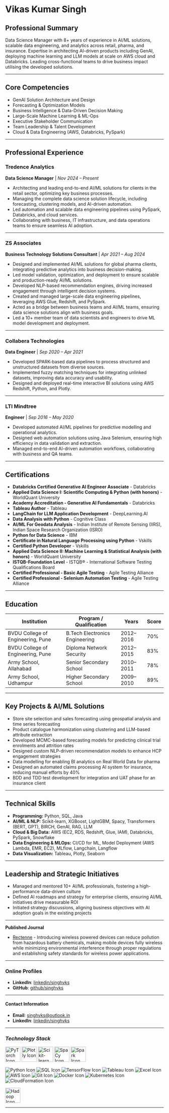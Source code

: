 # Vikas Kumar Singh

## Professional Summary
Data Science Manager with 8+ years of experience in AI/ML solutions, scalable data engineering, and analytics across retail, pharma, and insurance. Expertise in architecting AI-driven products including GenAI, deploying machine learning and LLM models at scale on AWS cloud and Databricks. Leading cross-functional teams to drive business impact utilising the developed solutions.

---

## Core Competencies
- GenAI Solution Architecture and Design  
- Forecasting & Optimization Models  
- Business Intelligence & Data-Driven Decision Making  
- Large-Scale Machine Learning & ML-Ops  
- Executive Stakeholder Communication  
- Team Leadership & Talent Development  
- Cloud & Data Engineering (AWS, Databricks, PySpark)

---

## Professional Experience

### **Tredence Analytics**  
**Data Science Manager** | *Nov 2024 – Present*  
- Architecting and leading end-to-end AI/ML solutions for clients in the retail sector, optimizing key business processes.  
- Managing the complete data science solution lifecycle, including forecasting, clustering models, and AI-driven automation.  
- Led automation and scalable data engineering pipelines using PySpark, Databricks, and cloud services.  
- Collaborating with business, IT infrastructure, and data operations teams to ensure seamless AI adoption.

---

### **ZS Associates**  
**Business Technology Solutions Consultant** | *Apr 2021 – Aug 2024*  
- Designed and implemented AI/ML solutions for global pharma clients, integrating predictive analytics into business decision-making.  
- Led model validation, optimization, and deployment to ensure scalable and production-ready AI/ML solutions.  
- Developed NLP-based recommendation engines, driving increased engagement through intelligent decision systems.  
- Created and managed large-scale data engineering pipelines, leveraging AWS Glue, Redshift, and PySpark.  
- Acted as a bridge between business teams and AI/ML teams, ensuring data science solutions align with business goals.  
- Led a 10+ member team of data scientists and engineers to drive ML model development and deployment.

---

### **Collabera Technologies**  
**Data Engineer** | *Sep 2020 – Apr 2021*  
- Developed SPARK-based data pipelines to process structured and unstructured datasets from diverse sources.  
- Implemented fuzzy matching techniques for integrating unlinked datasets, improving data accuracy and usability.  
- Designed and deployed real-time interactive BI solutions using AWS Redshift, Python, and Plotly.

---

### **LTI Mindtree**  
**Engineer** | *Sep 2016 – May 2020*  
- Developed automated AI/ML pipelines for predictive modelling and operational analytics.  
- Designed web automation solutions using Java Selenium, ensuring high efficiency in data validation and extraction.  
- Managed end-to-end AI-driven automation workflows, collaborating with business and QA teams.

---

## Certifications

- **Databricks Certified Generative AI Engineer Associate** - Databricks
- **Applied Data Science I: Scientific Computing & Python (with honors)** - WorldQuant University
- **Academy Accreditation - Generative AI Fundamentals** - Databricks
- **Tableau Author** - Tableau
- **LangChain for LLM Application Development** - DeepLearning.AI
- **Data Analysis with Python** - Cognitive Class
- **AI/ML For Geodata Analysis** - Indian Institute of Remote Sensing (IIRS), Indian Space Research Organization (ISRO)
- **Python for Data Science** - IBM
- **Certificate in Natural Language Processing using Python** - Vskills
- **Certified Python Developer** - Vskills
- **Applied Data Science II: Machine Learning & Statistical Analysis (with honors)** - WorldQuant University
- **ISTQB-Foundation Level** - ISTQB® - International Software Testing Qualifications Board
- **Certified Professional - Basic Agile Testing** - Agile Testing Alliance
- **Certified Professional - Selenium Automation Testing** - Agile Testing Alliance

---

## Education

| Institution                        | Program / Qualification           | Years       | Score |
|------------------------------------|------------------------------------|-------------|-------|
| BVDU College of Engineering, Pune | B.Tech Electronics Engineering     | 2012–2016   | 70%   |
| BVDU College of Engineering, Pune | Diploma Network Security           | 2012–2015   | 83%   |
| Army School, Allahabad            | Senior Secondary School            | 2010–2011   | 78%   |
| Army School, Udhampur             | Higher Secondary School            | 2009–2010   | 89%   |


---

## Key Projects & AI/ML Solutions

- Store site selection and sales forecasting using geospatial analysis and time series forecasting  
- Product catalogue harmonization using clustering and LLM-based attribute extraction  
- Developed MCMC-based forecasting models for predicting clinical trial enrolments and attrition rates  
- Designed custom NLP-driven recommendation models to enhance HCP engagement strategies  
- Data modelling for enabling BI analytics on Real World Data for pharma  
- Designed an automated claims processing AI system for insurance, reducing manual efforts by 40%  
- BDD and TDD test development for integration and UAT phase for an insurance client  

---

## Technical Skills

- **Programming:** Python, SQL, Java  
- **AI/ML & NLP:** Scikit-learn, XGBoost, LightGBM, Spacy, Transformers (BERT, GPT), BIRCH, GenAI, RAG, LLM  
- **Cloud & Big Data:** AWS (EC2, RDS, Redshift, Glue, IAM), Databricks, PySpark, Snowflake  
- **Data Engineering & MLOps:** CI/CD for ML, Model Deployment (AWS Lambda, EMR, EC2), MLflow, Langchain, Langflow  
- **Data Visualization:** Tableau, Plotly, Seaborn  

---

## Leadership and Strategic Initiatives

- Managed and mentored 10+ AI/ML professionals, fostering a high-performance data-driven culture  
- Defined AI roadmaps and strategy for enterprise clients, ensuring AI/ML initiatives drive measurable ROI  
- Initiated strategy discussions, aligning business objectives with AI adoption goals in the existing projects  

---

**Published Journal**
- [Rectenne](http://www.journalcra.com/sites/default/files/issue-pdf/13826.pdf) - Introducing wireless powered devices can reduce pollution from hazardous battery chemicals, making mobile devices fully wireless while minimizing environmental interference through proper regulations and establishing safety standards for wireless power applications.

---

### Online Profiles
- **LinkedIn**: [linkedin/singhvks](https://www.linkedin.com/in/singhvks)
- **GitHub**: [github/singhvks](https://github.com/singhvks)

---

#### Contact Information
- **Email**: [singhvks@outlook.in](mailto:singhvks@outlook.in)
- **LinkedIn**: [linkedin/singhvks](https://www.linkedin.com/in/singhvks)

---

### ***Technology Stack***

<img src="https://upload.wikimedia.org/wikipedia/commons/9/96/Pytorch_logo.png" alt="PyTorch Icon" height="48">
<img src="https://images.plot.ly/logo/new-branding/plotly-logomark.png" alt="Plotly Icon" height="48">
<img src="https://upload.wikimedia.org/wikipedia/commons/0/05/Scikit_learn_logo_small.svg" alt="Scikit-learn Icon" height="48">
<img src="https://upload.wikimedia.org/wikipedia/commons/8/88/SpaCy_logo.svg" alt="SpaCy Icon" height="48">
<img src="https://upload.wikimedia.org/wikipedia/commons/f/f3/Apache_Spark_logo.svg" alt="Spark Icon" height="48">

![Python Icon](https://img.icons8.com/color/48/000000/python.png)
![SQL Icon](https://img.icons8.com/color/48/000000/sql.png)
![TensorFlow Icon](https://img.icons8.com/color/48/000000/tensorflow.png)
![Tableau Icon](https://img.icons8.com/color/48/000000/tableau-software.png)
![Excel Icon](https://img.icons8.com/color/48/000000/ms-excel.png)
![AWS Icon](https://img.icons8.com/color/48/000000/amazon-web-services.png)
![Git Icon](https://img.icons8.com/color/48/000000/git.png)
![Docker Icon](https://img.icons8.com/color/48/000000/docker.png)
![Kubernetes Icon](https://img.icons8.com/color/48/000000/kubernetes.png)
![CloudFormation Icon](https://img.icons8.com/color/48/000000/amazon-web-services.png)

<img src="https://upload.wikimedia.org/wikipedia/commons/0/0e/Hadoop_logo.svg" alt="Hadoop Icon" height="48">

---
